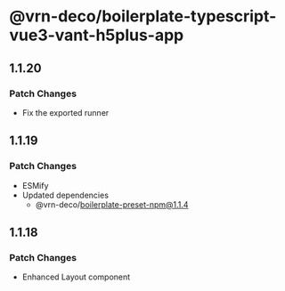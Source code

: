 # @vrn-deco/boilerplate-typescript-vue3-vant-h5plus-app

## 1.1.20

### Patch Changes

- Fix the exported runner

## 1.1.19

### Patch Changes

- ESMify
- Updated dependencies
  - @vrn-deco/boilerplate-preset-npm@1.1.4

## 1.1.18

### Patch Changes

- Enhanced Layout component
